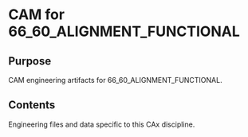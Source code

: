 # CAM for 66_60_ALIGNMENT_FUNCTIONAL

## Purpose
CAM engineering artifacts for 66_60_ALIGNMENT_FUNCTIONAL.

## Contents
Engineering files and data specific to this CAx discipline.
